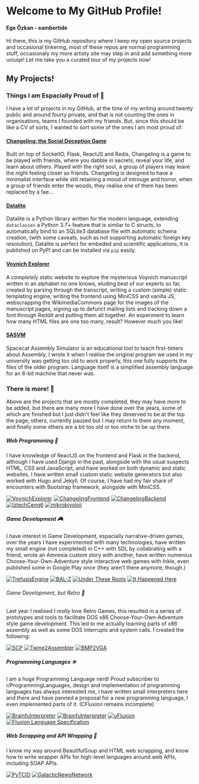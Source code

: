 # Welcome to My GitHub Profile!

#### Ege Özkan - eambertide

Hi there, this is my GitHub repository where I keep my open source projects and occasional tinkering, most of these repos are normal programming stuff, occasionaly my more artisty site may step in and add something more uniuqe! Let me take you a curated tour of my projects now!

## My Projects!

### Things I am Espacially Proud of 🌠

I have a lot of projects in my GitHub, at the time of my writing around twenty public and around fourty private, and that is not counting the ones in organisations, teams I founded with my friends. But, since this should be like a CV of sorts, I wanted to sort some of the ones I am most proud of:

#### [Changeling: the Social Deception Game](#)

Built on top of SocketIO, Flask, ReactJS and Redis, Changeling is a game to be played with friends, where you dabble in secrets, reveal your life, and learn about others. Played with the right soul, a group of players may leave the night feeling closer as friends. Changeling is designed to have a minimalist interface while still retaining a mood of introuge and horror, when a group of friends enter the woods, they realise one of them has been replaced by a fae...

#### [Datalite](https://github.com/ambertide/datalite)

Datalite is a Python library written for the modern language, extending `dataclasses` a Python 3.7+ feature that is similar to C structs, to automatically bind to an SQLite3 database file with automatic schema creation, (with some caveats, such as not supporting automatic foreign key resolution), Datalite is perfect for embeded and scientific applications, it is published on PyPI and can be installed via `pip` easily.

#### [Voynich Explorer](https://github.com/ambertide/VoynichExplorer)

A *completely* static website to explore the mysterious Voynich manuscript written in an alphabet no one knows, eluding best of our experts so far, created by parsing through the transcript, writing a custom (simple) static templating engine, writing the frontend using MiniCSS and vanilla JS, webscrapping the WikimediaCommons page for the images of the manuscript pages, signing up to defunct mailing lists and tracking down a font through Reddit and putting them all together. An experiment to learn how many HTML files are one too many, result? However much you like!

#### [SASVM](https://github.com/ambertide/SASVM)

Spacecat Assembly Simulator is an educational tool to teach first-timers about Assembly, I wrote it when I realise the original program we used in my university was getting too old to work properly, this one fully supports the files of the older program. Language itself is a simplified assembly language for an 8-bit machine that never was.

### There is more! 🙌

Above are the projects that are mostly completed, they may have more to be added, but there are many more I have done over the years, some of which are finished but I just didn't feel like they deserved to be at the top the page; others, currently paused but I may return to them any moment, and finally some others are a bit too old or too niche to be up there.

##### Web Programming 🔗

I have knowledge of ReactJS on the frontend and Flask in the backend, although I have used Django in the past, alongside with the usual suspects HTML, CSS and JavaScript, and have worked on both dynamic and static websites, I have written small custom static website generators but also worked with Hugo and Jekyll. Of course, I have had my fair share of encounters with Bootstrap framework, alongside with MiniCSS.
 
[![VoynichExplorer](https://github-readme-stats.vercel.app/api/pin/?username=ambertide&repo=VoynichExplorer)](https://github.com/ambertide/VoynichExplorer)
[![ChangelingFrontend](https://github-readme-stats.vercel.app/api/pin/?username=ambertide&repo=ChangelingFrontend)](https://github.com/ambertide/ChangelingFrontend)
[![ChangelingBackend](https://github-readme-stats.vercel.app/api/pin/?username=ambertide&repo=ChangelingBackend)](https://github.com/ambertide/ChangelingBackend)
[![IztechCeng6](https://github-readme-stats.vercel.app/api/pin/?username=ambertide&repo=IztechCeng6)](https://github.com/ambertide/IztechCeng6)
[![mikrobiyoloji](https://github-readme-stats.vercel.app/api/pin/?username=ambertide&repo=mikrobiyoloji)](https://github.com/ambertide/mikrobiyoloji)

##### Game Development 🎮

I have interest in Game Development, espacially narrative-driven games, over the years I have experimented with many technologies, have written my small engine (not completed) in C++ with SDL by collabrating with a friend, wrote an Amnesia custom story with another, have written numerous Choose-Your-Own-Adventure style interactive web games with Inkle, even published some in Google Play once (they aren't there anymore, though.) 

[![TrefusisEngine](https://github-readme-stats.vercel.app/api/pin/?username=ProjectAras&repo=TrefusisEngine)](https://github.com/ProjectAras/TrefusisEngine)
[![BAL-Z](https://github-readme-stats.vercel.app/api/pin/?username=DuskyPavement&repo=BAL-Z)](https://github.com/DuskyPavement/BAL-Z)
[![Under These Roots](https://github-readme-stats.vercel.app/api/pin/?username=ambertide&repo=Under-These-Roots)](https://github.com/ambertide/Under-These-Roots)
[![It Happened Here](https://github-readme-stats.vercel.app/api/pin/?username=ambertide&repo=ItHappenedHere)](https://github.com/ambertide/ItHappenedHere)

###### Game Development, but Retro 👾

Last year I realised I *really* love Retro Games, this resulted in a series of prototypes and tools to facilitate DOS x86 Choose-Your-Own-Adventure style game development. This led to me actually learning parts of x86 assembly as well as some DOS Interrupts and system calls. I created the following:

[![SCP](https://github-readme-stats.vercel.app/api/pin/?username=ADA86Games&repo=SCP-AfterTheMasqurade)](https://github.com/ADA86Games/SCP-AfterTheMasqurade)
[![Twine2Assembler](https://github-readme-stats.vercel.app/api/pin/?username=ADA86Games&repo=Twine2Assembler)](https://github.com/ADA86Games/Twine2Assembler)
[![BMP2VGA](https://github-readme-stats.vercel.app/api/pin/?username=ADA86Games&repo=BMP2VGA)](https://github.com/ADA86Games/BMP2VGA)


##### Programming Languages ✳️

I am a huge Programming Language nerd! Proud subscriber to r/ProgrammingLanguages, design and implementation of programming languages has always interested me, I have written small interpreters here and there and have penned a proposal for a new programming language, I even implemented parts of it. (CFluxion remains incomplete)

[![BrainfuInterpreter](https://github-readme-stats.vercel.app/api/pin/?username=ambertide&repo=SASVM)](https://github.com/ambertide/SASVM)
[![BrainfuInterpreter](https://github-readme-stats.vercel.app/api/pin/?username=ambertide&repo=BrainfuInterpreter)](https://github.com/ambertide/BrainfuInterpreter)
[![uFluxion](https://github-readme-stats.vercel.app/api/pin/?username=FluxionLanguage&repo=uFluxion)](https://github.com/FluxionLanguage/uFluxion)
[![Fluxion Language Specification](https://github-readme-stats.vercel.app/api/pin/?username=FluxionLanguage&repo=LanguageSpecification)](https://github.com/FluxionLanguage/LanguageSpecification)

##### Web Scrapping and API Wrapping 🤖

I know my way around BeautifulSoup and HTML web scrapping, and know how to write wrapper APIs for high-level languages around web APIs, including SOAP APIs.

[![PyTCID](https://github-readme-stats.vercel.app/api/pin/?username=ambertide&repo=PyTCID)](https://github.com/ambertide/PyTCID)
[![GalacticNewsNetwork](https://github-readme-stats.vercel.app/api/pin/?username=ambertide&repo=GalacticNewsNetwork)](https://github.com/ambertide/GalacticNewsNetwork)

